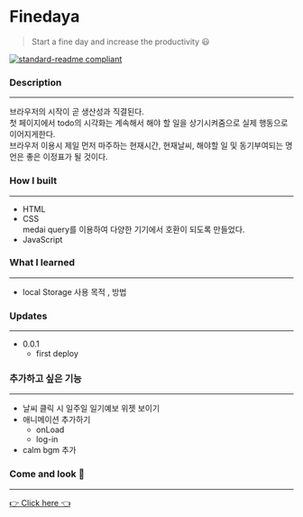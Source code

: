 # Finedaya

> Start a fine day and increase the productivity 😃

<!-- ### **Table of Contents**

- Background
- Install
- Usage
  - Generator
- Badge
- Example
- Related Efforts
- Maintaiiners
- Contributing
- License
 -->

[![standard-readme compliant](https://img.shields.io/badge/readme%20style-standard-brightgreen.svg?style=flat-square)](https://github.com/RichardLitt/standard-readme)

### Description

---

브라우저의 시작이 곧 생산성과 직결된다.<br>
첫 페이지에서 todo의 시각화는 계속해서 해야 할 일을 상기시켜줌으로 실제 행동으로 이어지게한다.<br>
브라우저 이용시 제일 먼저 마주하는 현재시간, 현재날씨, 해야할 일 및 동기부여되는 명언은 좋은 이정표가 될 것이다.

### How I built

---

- HTML
- CSS<br>
  medai query를 이용하여 다양한 기기에서 호환이 되도록 만들었다.
- JavaScript

### What I learned

---

- local Storage 사용 목적 , 방법

### Updates

---

- 0.0.1
  - first deploy

### 추가하고 싶은 기능

---

- 날씨 클릭 시 일주일 일기예보 위젯 보이기
- 애니메이션 추가하기
  - onLoad
  - log-in
- calm bgm 추가

### Come and look 👀

---

[👉 Click here 👈](https://code-sponge.github.io/momentum/)
